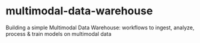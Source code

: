 # multimodal-data-warehouse
Building a simple Multimodal Data Warehouse: workflows to ingest, analyze, process &amp; train models on multimodal data
